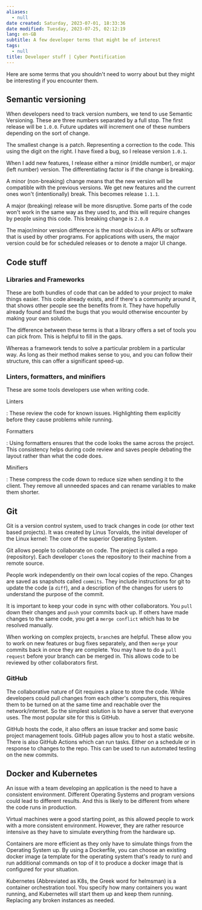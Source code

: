 ```yaml
---
aliases:
  - null
date created: Saturday, 2023-07-01, 18:33:36
date modified: Tuesday, 2023-07-25, 02:12:19
lang: en-GB
subtitle: A few developer terms that might be of interest
tags:
  - null
title: Developer stuff | Cyber Pontification
---
```



Here are some terms that you shouldn't need to worry about but they might be interesting if you encounter them.

## Semantic versioning

When developers need to track version numbers, we tend to use Semantic Versioning. These are three numbers separated by a full stop. The first release will be `1.0.0`. Future updates will increment one of these numbers depending on the sort of change.

The smallest change is a patch. Representing a correction to the code. This using the digit on the right. I have fixed a bug, so I release version `1.0.1`.

When I add new features, I release either a minor (middle number), or major (left number) version. The differentiating factor is if the change is breaking.

A minor (non-breaking) change means that the new version will be compatible with the previous versions. We get new features and the current ones won't (intentionally) break. This becomes release `1.1.1`.

A major (breaking) release will be more disruptive. Some parts of the code won't work in the same way as they used to, and this will require changes by people using this code. This breaking change is `2.0.0`

The major/minor version difference is the most obvious in APIs or software that is used by other programs. For applications with users, the major version could be for scheduled releases or to denote a major UI change.

## Code stuff

### Libraries and Frameworks

These are both bundles of code that can be added to your project to make things easier. This code already exists, and if there's a community around it, that shows other people see the benefits from it. They have hopefully already found and fixed the bugs that you would otherwise encounter by making your own solution.

The difference between these terms is that a library offers a set of tools you can pick from. This is helpful to fill in the gaps.

Whereas a framework tends to solve a particular problem in a particular way. As long as their method makes sense to you, and you can follow their structure, this can offer a significant speed-up.

### Linters, formatters, and minifiers

These are some tools developers use when writing code.

Linters

: These review the code for known issues. Highlighting them explicitly before they cause problems while running.

Formatters

: Using formatters ensures that the code looks the same across the project. This consistency helps during code review and saves people debating the layout rather than what the code does.

Minifiers

: These compress the code down to reduce size when sending it to the client. They remove all unneeded spaces and can rename variables to make them shorter.

## Git

Git is a version control system, used to track changes in code (or other text based projects). It was created by Linus Torvalds, the initial developer of the Linux kernel: The core of the superior Operating System.

Git allows people to collaborate on code. The project is called a repo (repository). Each developer `clone`s the repository to their machine from a remote source.

People work independently on their own local copies of the repo. Changes are saved as snapshots called `commits`. They include instructions for git to update the code (a `diff`), and a description of the changes for users to understand the purpose of the commit.

It is important to keep your code in sync with other collaborators. You `pull` down their changes and `push` your commits back up. If others have made changes to the same code, you get a `merge conflict` which has to be resolved manually.

When working on complex projects, `branch`es are helpful. These allow you to work on new features or bug fixes separately, and then `merge` your commits back in once they are complete. You may have to do a `pull request` before your branch can be merged in. This allows code to be reviewed by other collaborators first.

### GitHub

The collaborative nature of Git requires a place to store the code. While developers could pull changes from each other's computers, this requires them to be turned on at the same time and reachable over the network/internet. So the simplest solution is to have a server that everyone uses. The most popular site for this is GitHub.

GitHub hosts the code, it also offers an issue tracker and some basic project management tools. GitHub pages allow you to host a static website. There is also GitHub Actions which can run tasks. Either on a schedule or in response to changes to the repo. This can be used to run automated testing on the new commits.

## Docker and Kubernetes

An issue with a team developing an application is the need to have a consistent environment. Different Operating Systems and program versions could lead to different results. And this is likely to be different from where the code runs in production.

Virtual machines were a good starting point, as this allowed people to work with a more consistent environment. However, they are rather resource intensive as they have to simulate everything from the hardware up.

Containers are more efficient as they only have to simulate things from the Operating System up. By using a Dockerfile, you can choose an existing docker image (a template for the operating system that's ready to run) and run additional commands on top of it to produce a docker image that is configured for your situation.

Kubernetes (Abbreviated as K8s, the Greek word for helmsman) is a container orchestration tool. You specify how many containers you want running, and Kubernetes will start them up and keep them running. Replacing any broken instances as needed.
